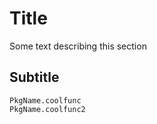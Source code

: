 
<a id='Title-1'></a>

# Title


Some text describing this section


<a id='Subtitle-1'></a>

## Subtitle


```
PkgName.coolfunc
PkgName.coolfunc2
```

